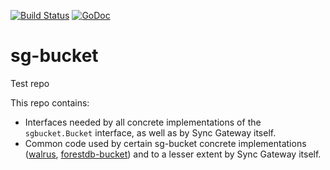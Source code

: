 [![Build Status](https://drone.io/github.com/couchbase/sg-bucket/status.png)](https://drone.io/github.com/couchbase/sg-bucket/latest)  [![GoDoc](https://godoc.org/github.com/couchbase/sg-bucket?status.png)](https://godoc.org/github.com/couchbase/sg-bucket)

# sg-bucket

Test repo 

This repo contains:

- Interfaces needed by all concrete implementations of the `sgbucket.Bucket` interface, as well as by Sync Gateway itself.
- Common code used by certain sg-bucket concrete implementations ([walrus](https://github.com/couchbaselabs/walrus), [forestdb-bucket](https://github.com/couchbaselabs/forestdb-bucket/)) and to a lesser extent by Sync Gateway itself.
